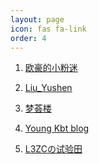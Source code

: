 ```yaml
---
layout: page 
icon: fas fa-link
order: 4
---
```


1. <a href="https://ohoou.work" target="_blank" rel="noopener">欧豪的小粉迷

2. <a href="https://liuyushen.top" target="_blank" rel="noopener">Liu_Yushen

3. <a href="https://oniya.cn" target="_blank" rel="noopener">梦荟楼

4. <a href="https://notes.youngkbt.cn" target="_blank" rel="noopener">Young Kbt blog

5. <a href="https://l3zc.com" target="_blank" rel="noopener">L3ZCの试验田
